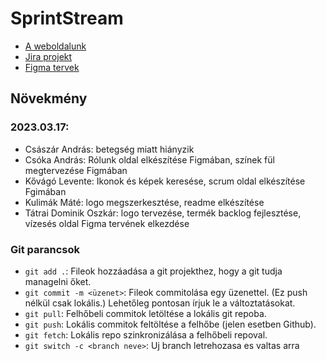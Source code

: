 # SprintStream

- [A weboldalunk]()
- [Jira projekt](https://wr0ngth3hu4.atlassian.net/jira/software/projects/SS/boards/1)
- [Figma tervek](https://www.figma.com/file/MeIG0eD5ExpYHBeo378DRo/Oldalak?node-id=0-1&t=O2bWlnu9SkUBEeEg-0)

## Növekmény
### 2023.03.17:
- Császár András: betegség miatt hiányzik
- Csóka András: Rólunk oldal elkészítése Figmában, színek fül megtervezése Figmában
- Kővágó Levente: Ikonok és képek keresése, scrum oldal elkészítése Fgimában
- Kulimák Máté: logo megszerkesztése, readme elkészítése
- Tátrai Dominik Oszkár: logo tervezése, termék backlog fejlesztése, vízesés oldal Figma tervének elkezdése
  

### Git parancsok
- `git add .`: Fileok hozzáadása a git projekthez, hogy a git tudja managelni őket.
- `git commit -m <üzenet>`: Fileok commitolása egy üzenettel. (Ez push nélkül csak lokális.) Lehetőleg pontosan írjuk le a változtatásokat.
- `git pull`: Felhőbeli commitok letöltése a lokális git repoba.
- `git push`: Lokális commitok feltöltése a felhőbe (jelen esetben Github).
- `git fetch`: Lokális repo szinkronizálása a felhőbeli repoval.
- `git switch -c <branch neve>`: Uj branch letrehozasa es valtas arra 
